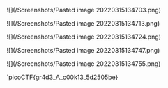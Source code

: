 ![](/Screenshots/Pasted image 20220315134703.png)

![](/Screenshots/Pasted image 20220315134713.png)

![](/Screenshots/Pasted image 20220315134724.png)

![](/Screenshots/Pasted image 20220315134747.png)

![](/Screenshots/Pasted image 20220315134755.png)

`picoCTF{gr4d3_A_c00k13_5d2505be}